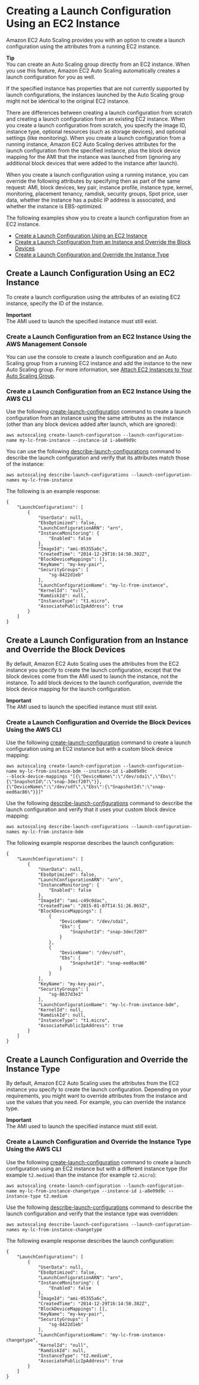# Creating a Launch Configuration Using an EC2 Instance<a name="create-lc-with-instanceID"></a>

Amazon EC2 Auto Scaling provides you with an option to create a launch configuration using the attributes from a running EC2 instance\.

**Tip**  
You can create an Auto Scaling group directly from an EC2 instance\. When you use this feature, Amazon EC2 Auto Scaling automatically creates a launch configuration for you as well\.

If the specified instance has properties that are not currently supported by launch configurations, the instances launched by the Auto Scaling group might not be identical to the original EC2 instance\.

There are differences between creating a launch configuration from scratch and creating a launch configuration from an existing EC2 instance\. When you create a launch configuration from scratch, you specify the image ID, instance type, optional resources \(such as storage devices\), and optional settings \(like monitoring\)\. When you create a launch configuration from a running instance, Amazon EC2 Auto Scaling derives attributes for the launch configuration from the specified instance, plus the block device mapping for the AMI that the instance was launched from \(ignoring any additional block devices that were added to the instance after launch\)\.

When you create a launch configuration using a running instance, you can override the following attributes by specifying then as part of the same request: AMI, block devices, key pair, instance profile, instance type, kernel, monitoring, placement tenancy, ramdisk, security groups, Spot price, user data, whether the instance has a public IP address is associated, and whether the instance is EBS\-optimized\.

The following examples show you to create a launch configuration from an EC2 instance\.


+ [Create a Launch Configuration Using an EC2 Instance](#create-lc-with-defaultconfig)
+ [Create a Launch Configuration from an Instance and Override the Block Devices](#create-lc-with-bdm)
+ [Create a Launch Configuration and Override the Instance Type](#create-lc-with-instance-type)

## Create a Launch Configuration Using an EC2 Instance<a name="create-lc-with-defaultconfig"></a>

To create a launch configuration using the attributes of an existing EC2 instance, specify the ID of the instance\.

**Important**  
The AMI used to launch the specified instance must still exist\.

### Create a Launch Configuration from an EC2 Instance Using the AWS Management Console<a name="create-lc-from-instance-console"></a>

You can use the console to create a launch configuration and an Auto Scaling group from a running EC2 instance and add the instance to the new Auto Scaling group\. For more information, see [Attach EC2 Instances to Your Auto Scaling Group](attach-instance-asg.md)\.

### Create a Launch Configuration from an EC2 Instance Using the AWS CLI<a name="create-lc-with-defaultconfig-aws-cli"></a>

Use the following [create\-launch\-configuration](http://docs.aws.amazon.com/cli/latest/reference/autoscaling/create-launch-configuration.html) command to create a launch configuration from an instance using the same attributes as the instance \(other than any block devices added after launch, which are ignored\):

```
aws autoscaling create-launch-configuration --launch-configuration-name my-lc-from-instance --instance-id i-a8e09d9c
```

You can use the following [describe\-launch\-configurations](http://docs.aws.amazon.com/cli/latest/reference/autoscaling/describe-launch-configurations.html) command to describe the launch configuration and verify that its attributes match those of the instance:

```
aws autoscaling describe-launch-configurations --launch-configuration-names my-lc-from-instance
```

The following is an example response:

```
{
    "LaunchConfigurations": [
        {
            "UserData": null,
            "EbsOptimized": false,
            "LaunchConfigurationARN": "arn",
            "InstanceMonitoring": {
                "Enabled": false
            },
            "ImageId": "ami-05355a6c",
            "CreatedTime": "2014-12-29T16:14:50.382Z",
            "BlockDeviceMappings": [],
            "KeyName": "my-key-pair",
            "SecurityGroups": [
                "sg-8422d1eb"
            ],
            "LaunchConfigurationName": "my-lc-from-instance",
            "KernelId": "null",
            "RamdiskId": null,
            "InstanceType": "t1.micro",
            "AssociatePublicIpAddress": true
        }
    ]
}
```

## Create a Launch Configuration from an Instance and Override the Block Devices<a name="create-lc-with-bdm"></a>

By default, Amazon EC2 Auto Scaling uses the attributes from the EC2 instance you specify to create the launch configuration, except that the block devices come from the AMI used to launch the instance, not the instance\. To add block devices to the launch configuration, override the block device mapping for the launch configuration\.

**Important**  
The AMI used to launch the specified instance must still exist\.

### Create a Launch Configuration and Override the Block Devices Using the AWS CLI<a name="create-lc-with-bdm-aws-cli"></a>

Use the following [create\-launch\-configuration](http://docs.aws.amazon.com/cli/latest/reference/autoscaling/create-launch-configuration.html) command to create a launch configuration using an EC2 instance but with a custom block device mapping:

```
aws autoscaling create-launch-configuration --launch-configuration-name my-lc-from-instance-bdm --instance-id i-a8e09d9c 
--block-device-mappings "[{\"DeviceName\":\"/dev/sda1\",\"Ebs\":{\"SnapshotId\":\"snap-3decf207\"}},{\"DeviceName\":\"/dev/sdf\",\"Ebs\":{\"SnapshotId\":\"snap-eed6ac86\"}}]"
```

Use the following [describe\-launch\-configurations](http://docs.aws.amazon.com/cli/latest/reference/autoscaling/describe-launch-configurations.html) command to describe the launch configuration and verify that it uses your custom block device mapping:

```
aws autoscaling describe-launch-configurations --launch-configuration-names my-lc-from-instance-bdm
```

The following example response describes the launch configuration:

```
{
    "LaunchConfigurations": [
        {
            "UserData": null,
            "EbsOptimized": false,
            "LaunchConfigurationARN": "arn",
            "InstanceMonitoring": {
                "Enabled": false
            },
            "ImageId": "ami-c49c0dac",
            "CreatedTime": "2015-01-07T14:51:26.065Z",
            "BlockDeviceMappings": [
                {
                    "DeviceName": "/dev/sda1",
                    "Ebs": {
                        "SnapshotId": "snap-3decf207"
                    }
                },
                {
                    "DeviceName": "/dev/sdf",
                    "Ebs": {
                        "SnapshotId": "snap-eed6ac86"
                    }
                }
            ],
            "KeyName": "my-key-pair",
            "SecurityGroups": [
                "sg-8637d3e3"
            ],
            "LaunchConfigurationName": "my-lc-from-instance-bdm",
            "KernelId": null,
            "RamdiskId": null,
            "InstanceType": "t1.micro",
            "AssociatePublicIpAddress": true
        }
    ]
}
```

## Create a Launch Configuration and Override the Instance Type<a name="create-lc-with-instance-type"></a>

By default, Amazon EC2 Auto Scaling uses the attributes from the EC2 instance you specify to create the launch configuration\. Depending on your requirements, you might want to override attributes from the instance and use the values that you need\. For example, you can override the instance type\.

**Important**  
The AMI used to launch the specified instance must still exist\.

### Create a Launch Configuration and Override the Instance Type Using the AWS CLI<a name="create-lc-with-instance-type-aws-cli"></a>

Use the following [create\-launch\-configuration](http://docs.aws.amazon.com/cli/latest/reference/autoscaling/create-launch-configuration.html) command to create a launch configuration using an EC2 instance but with a different instance type \(for example `t2.medium`\) than the instance \(for example `t2.micro`\):

```
aws autoscaling create-launch-configuration --launch-configuration-name my-lc-from-instance-changetype --instance-id i-a8e09d9c --instance-type t2.medium
```

Use the following [describe\-launch\-configurations](http://docs.aws.amazon.com/cli/latest/reference/autoscaling/describe-launch-configurations.html) command to describe the launch configuration and verify that the instance type was overridden:

```
aws autoscaling describe-launch-configurations --launch-configuration-names my-lc-from-instance-changetype
```

The following example response describes the launch configuration:

```
{
    "LaunchConfigurations": [
        {
            "UserData": null,
            "EbsOptimized": false,
            "LaunchConfigurationARN": "arn",
            "InstanceMonitoring": {
                "Enabled": false
            },
            "ImageId": "ami-05355a6c",
            "CreatedTime": "2014-12-29T16:14:50.382Z",
            "BlockDeviceMappings": [],
            "KeyName": "my-key-pair",
            "SecurityGroups": [
                "sg-8422d1eb"
            ],
            "LaunchConfigurationName": "my-lc-from-instance-changetype",
            "KernelId": "null",
            "RamdiskId": null,
            "InstanceType": "t2.medium",
            "AssociatePublicIpAddress": true
        }
    ]
}
```